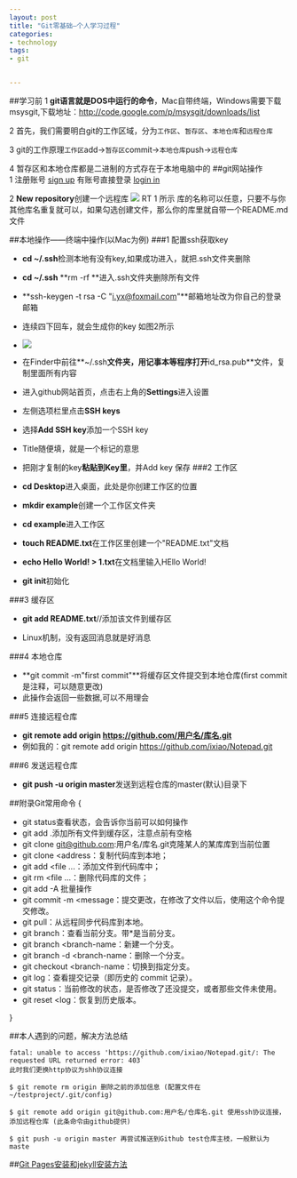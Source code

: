 ```yaml
---
layout: post
title: "Git零基础—个人学习过程"
categories:
- technology
tags:
- git


---
```



##学习前
1	**git语言就是DOS中运行的命令**，Mac自带终端，Windows需要下载msysgit,下载地址：<http://code.google.com/p/msysgit/downloads/list>

2	首先，我们需要明白git的工作区域，分为`工作区`、`暂存区`、`本地仓库`和`远程仓库`

3	git的工作原理`工作区`add→`暂存区`commit→`本地仓库`push→`远程仓库`

4	暂存区和本地仓库都是二进制的方式存在于本地电脑中的
##git网站操作	
1	注册账号
[sign up](https://github.com/join?return_to=%2Fjoin)
 有账号直接登录 [login in](https://github.com/login)

2	**New repository**创建一个远程库
![](http://ww3.sinaimg.cn/mw690/ae1f5766jw1ekb7wdau1qj20lt0f075w.jpg)
RT 1 所示 库的名称可以任意，只要不与你其他库名重复就可以，如果勾选创建文件，那么你的库里就自带一个README.md 文件

##本地操作——终端中操作(以Mac为例)
###1	配置ssh获取key

*	**cd ~/.ssh**检测本地有没有key,如果成功进入，就把.ssh文件夹删除

*	 **cd ~/.ssh**   **rm -rf **进入.ssh文件夹删除所有文件
*	**ssh-keygen -t rsa -C "i.yx@foxmail.com"**邮箱地址改为你自己的登录邮箱
*	连续四下回车，就会生成你的key 如图2所示
*	![](http://ww1.sinaimg.cn/mw690/ae1f5766jw1ekb7xbiz55j20g40emgmy.jpg)
*	在Finder中前往**~/.ssh**文件夹，用记事本等程序打开**id_rsa.pub**文件，复制里面所有内容
*	进入github网站首页，点击右上角的**Settings**进入设置
*	左侧选项栏里点击**SSH keys**
*	选择**Add SSH key**添加一个SSH key
*	Title随便填，就是一个标记的意思
*	把刚才复制的key**粘贴到Key里**，并Add key 保存
###2	工作区

*	**cd Desktop**进入桌面，此处是你创建工作区的位置
*	**mkdir example**创建一个工作区文件夹
*	**cd example**进入工作区
*	**touch README.txt**在工作区里创建一个"README.txt"文档
*	**echo Hello World! > 1.txt**在文档里输入HEllo World!
*	**git init**初始化

###3	缓存区

*	**git add README.txt**//添加该文件到缓存区

*	Linux机制，没有返回消息就是好消息

###4	本地仓库

*	**git commit -m"first commit"**将缓存区文件提交到本地仓库(first commit 是注释，可以随意更改)
*	此操作会返回一些数据,可以不用理会

###5	连接远程仓库

*	**git remote add origin https://github.com/用户名/库名.git**
*	例如我的：git remote add origin https://github.com/ixiao/Notepad.git

###6	发送远程仓库
*	**git push -u origin master**发送到远程仓库的master(默认)目录下

##附录Git常用命令
{

*	git status查看状态，会告诉你当前可以如何操作
*	git add .添加所有文件到缓存区，注意点前有空格
*	git clone git@github.com:用户名/库名.git克隆某人的某库库到当前位置
*	git clone <address：复制代码库到本地；
*	git add <file ...：添加文件到代码库中；
*	git rm <file ...：删除代码库的文件；
*	git add -A 批量操作
*	git commit -m <message：提交更改，在修改了文件以后，使用这个命令提交修改。
*	git pull：从远程同步代码库到本地。
*	git branch：查看当前分支。带*是当前分支。
*	git branch <branch-name：新建一个分支。
*	git branch -d <branch-name：删除一个分支。
*	git checkout <branch-name：切换到指定分支。
*	git log：查看提交记录（即历史的 commit 记录）。
*	git status：当前修改的状态，是否修改了还没提交，或者那些文件未使用。
*	git reset <log：恢复到历史版本。

}


##本人遇到的问题，解决方法总结

```
fatal: unable to access 'https://github.com/ixiao/Notepad.git/: The requested URL returned error: 403`
此时我们更换http协议为shh协议连接

$ git remote rm origin 删除之前的添加信息 (配置文件在 ~/testproject/.git/config)
 
$ git remote add origin git@github.com:用户名/仓库名.git 使用ssh协议连接，添加远程仓库 (此条命令由github提供) 

$ git push -u origin master 再尝试推送到Github test仓库主枝，一般默认为 maste

```

##[Git Pages安装和jekyll安装方法](http://beiyuu.com/github-pages/)
